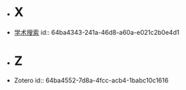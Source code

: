 - # X
- [学术搜索](((64ba41e6-408c-417b-8b93-712ce9035881)))
  id:: 64ba4343-241a-46d8-a60a-e021c2b0e4d1
- # Z
- Zotero
  id:: 64ba4552-7d8a-4fcc-acb4-1babc10c1616